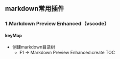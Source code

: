 
## markdown常用插件

### 1.Markdown Preview Enhanced（vscode）

#### keyMap

+ 创建markdown目录树
  +  F1 -> Markdown Preview Enhanced:create TOC